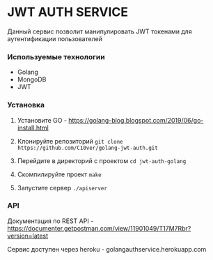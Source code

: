 # JWT AUTH SERVICE
Данный сервис позволит манипулировать JWT токенами для аутентификации пользователей 

### Используемые технологии 
- Golang
- MongoDB
- JWT

### Установка 

1. Установите GO - https://golang-blog.blogspot.com/2019/06/go-install.html

2. Клонируйте репозиторий
`git clone https://github.com/C10ver/golang-jwt-auth.git`

3. Перейдите в директорий с проектом
`cd jwt-auth-golang`

3. Скомпилируйте проект
`make`

4. Запустите сервер 
`./apiserver`

### API

Документация по REST API - https://documenter.getpostman.com/view/11901049/T17M7Rbr?version=latest

Сервис доступен через heroku - golangauthservice.herokuapp.com